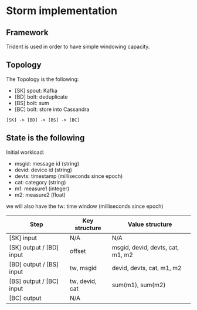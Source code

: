# Storm implementation

## Framework 

Trident is used in order to have simple windowing capacity.

## Topology

The Topology is the following: 
- [SK] spout: Kafka
- [BD] bolt: deduplicate
- [BS] bolt: sum
- [BC] bolt: store into Cassandra

```
[SK] -> [BD] -> [BS] -> [BC]
```

## State is the following

Initial workload: 
- msgid: message id (string)
- devid: device id (string)
- devts: timestamp (milliseconds since epoch)
- cat: category (string)
- m1: measure1 (integer)
- m2: measure2 (float)

we will also have the tw: time window (milliseconds since epoch)


Step | Key structure | Value structure
---- | ------------- | ---------------
[SK] input  | N/A | N/A
[SK] output / [BD] input | offset | msgid, devid, devts, cat, m1, m2
[BD] output / [BS] input | tw, msgid | devid, devts, cat, m1, m2
[BS] output / [BC] input | tw, devid, cat | sum(m1), sum(m2)
[BC] output | N/A
